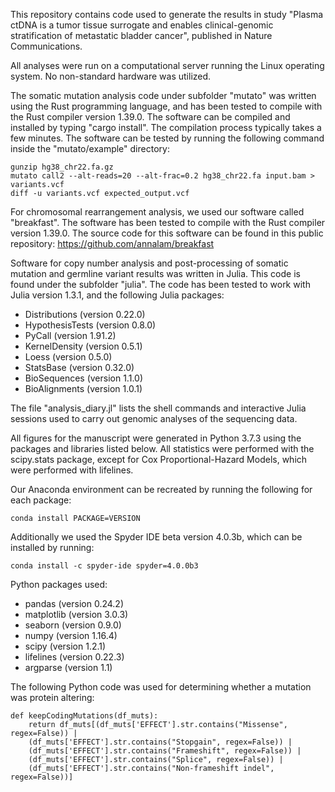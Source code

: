 This repository contains code used to generate the results in study "Plasma ctDNA is a tumor tissue surrogate and enables clinical-genomic stratification of metastatic bladder cancer", published in Nature Communications.

All analyses were run on a computational server running the Linux operating system. No non-standard hardware was utilized.

The somatic mutation analysis code under subfolder "mutato" was written using the Rust programming language, and has been tested to compile with the Rust compiler version 1.39.0. The software can be compiled and installed by typing "cargo install". The compilation process typically takes a few minutes. The software can be tested by running the following command inside the "mutato/example" directory:

	gunzip hg38_chr22.fa.gz
    mutato call2 --alt-reads=20 --alt-frac=0.2 hg38_chr22.fa input.bam > variants.vcf
    diff -u variants.vcf expected_output.vcf

For chromosomal rearrangement analysis, we used our software called "breakfast". The software has been tested to compile with the Rust compiler version 1.39.0. The source code for this software can be found in this public repository:
https://github.com/annalam/breakfast

Software for copy number analysis and post-processing of somatic mutation and germline variant results was written in Julia. This code is found under the subfolder "julia". The code has been tested to work with Julia version 1.3.1, and the following Julia packages:
- Distributions (version 0.22.0)
- HypothesisTests (version 0.8.0)
- PyCall (version 1.91.2)
- KernelDensity (version 0.5.1)
- Loess (version 0.5.0)
- StatsBase (version 0.32.0)
- BioSequences (version 1.1.0)
- BioAlignments (version 1.0.1)

The file "analysis_diary.jl" lists the shell commands and interactive Julia sessions used to carry out genomic analyses of the sequencing data.

All figures for the manuscript were generated in Python 3.7.3 using the packages and libraries listed below. All statistics were performed with the scipy.stats package, except for Cox Proportional-Hazard Models, which were performed with lifelines.

Our Anaconda environment can be recreated by running the following for each package:

    conda install PACKAGE=VERSION

Additionally we used the Spyder IDE beta version 4.0.3b, which can be installed by running:

    conda install -c spyder-ide spyder=4.0.0b3

Python packages used:
- pandas (version 0.24.2)
- matplotlib (version 3.0.3)
- seaborn (version 0.9.0)
- numpy (version 1.16.4)
- scipy (version 1.2.1)
- lifelines (version 0.22.3)
- argparse (version 1.1)

The following Python code was used for determining whether a mutation was protein altering:

	def keepCodingMutations(df_muts):
	    return df_muts[(df_muts['EFFECT'].str.contains("Missense", regex=False)) |
		(df_muts['EFFECT'].str.contains("Stopgain", regex=False)) |
		(df_muts['EFFECT'].str.contains("Frameshift", regex=False)) |
		(df_muts['EFFECT'].str.contains("Splice", regex=False)) |
		(df_muts['EFFECT'].str.contains("Non-frameshift indel", regex=False))]


